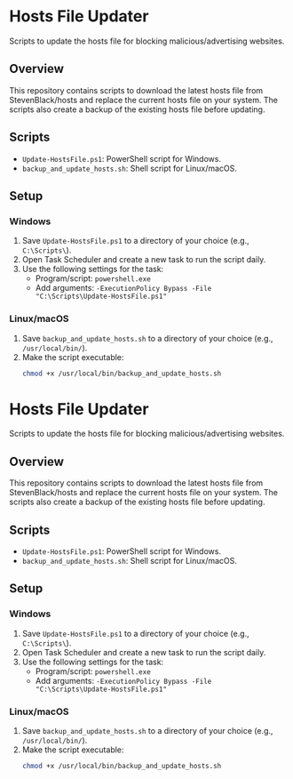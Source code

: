 # Hosts File Updater

Scripts to update the hosts file for blocking malicious/advertising websites.

## Overview

This repository contains scripts to download the latest hosts file from StevenBlack/hosts and replace the current hosts file on your system. The scripts also create a backup of the existing hosts file before updating.

## Scripts

- `Update-HostsFile.ps1`: PowerShell script for Windows.
- `backup_and_update_hosts.sh`: Shell script for Linux/macOS.

## Setup

### Windows

1. Save `Update-HostsFile.ps1` to a directory of your choice (e.g., `C:\Scripts\`).
2. Open Task Scheduler and create a new task to run the script daily.
3. Use the following settings for the task:
   - Program/script: `powershell.exe`
   - Add arguments: `-ExecutionPolicy Bypass -File "C:\Scripts\Update-HostsFile.ps1"`

### Linux/macOS

1. Save `backup_and_update_hosts.sh` to a directory of your choice (e.g., `/usr/local/bin/`).
2. Make the script executable:
   ```sh
   chmod +x /usr/local/bin/backup_and_update_hosts.sh
# Hosts File Updater

Scripts to update the hosts file for blocking malicious/advertising websites.

## Overview

This repository contains scripts to download the latest hosts file from StevenBlack/hosts and replace the current hosts file on your system. The scripts also create a backup of the existing hosts file before updating.

## Scripts

- `Update-HostsFile.ps1`: PowerShell script for Windows.
- `backup_and_update_hosts.sh`: Shell script for Linux/macOS.

## Setup

### Windows

1. Save `Update-HostsFile.ps1` to a directory of your choice (e.g., `C:\Scripts\`).
2. Open Task Scheduler and create a new task to run the script daily.
3. Use the following settings for the task:
   - Program/script: `powershell.exe`
   - Add arguments: `-ExecutionPolicy Bypass -File "C:\Scripts\Update-HostsFile.ps1"`

### Linux/macOS

1. Save `backup_and_update_hosts.sh` to a directory of your choice (e.g., `/usr/local/bin/`).
2. Make the script executable:
   ```sh
   chmod +x /usr/local/bin/backup_and_update_hosts.sh
